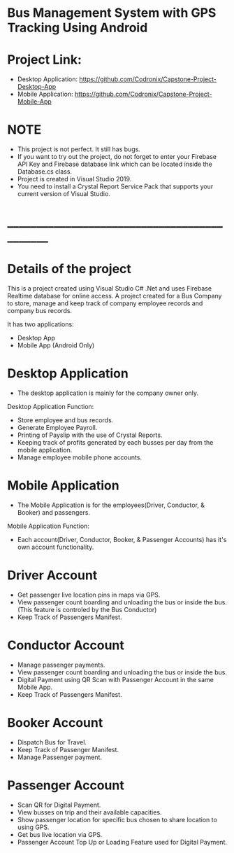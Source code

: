 # Bus Management System with GPS Tracking Using Android
# Project Link: 
- Desktop Application: https://github.com/Codronix/Capstone-Project-Desktop-App
- Mobile Application: https://github.com/Codronix/Capstone-Project-Mobile-App
# NOTE
- This project is not perfect. It still has bugs.
- If you want to try out the project, do not forget to enter your Firebase API Key and Firebase database link which can be located inside the Database.cs class.
- Project is created in Visual Studio 2019.
- You need to install a Crystal Report Service Pack that supports your current version of Visual Studio.
# ____________________________________________
# Details of the project
This is a project created using Visual Studio C# .Net and uses Firebase Realtime database for online access.
A project created for a Bus Company to store, manage and keep track of company employee records and company bus records.

It has two applications:
- Desktop App
- Mobile App (Android Only)

# Desktop Application
- The desktop application is mainly for the company owner only.

Desktop Application Function:
- Store employee and bus records.
- Generate Employee Payroll.
- Printing of Payslip with the use of Crystal Reports.
- Keeping track of profits generated by each busses per day from the mobile application.
- Manage employee mobile phone accounts.

# Mobile Application
- The Mobile Application is for the employees(Driver, Conductor, & Booker) and passengers.

Mobile Application Function:
- Each account(Driver, Conductor, Booker, & Passenger Accounts) has it's own account functionality.

# Driver Account
- Get passenger live location pins in maps via GPS.
- View passenger count boarding and unloading the bus or inside the bus. (This feature is controled by the Bus Conductor)
- Keep Track of Passengers Manifest.

# Conductor Account
- Manage passenger payments.
- View passenger count boarding and unloading the bus or inside the bus.
- Digital Payment using QR Scan with Passenger Account in the same Mobile App.
- Keep Track of Passengers Manifest.

# Booker Account
- Dispatch Bus for Travel.
- Keep Track of Passenger Manifest.
- Manage Passenger payment.

# Passenger Account
- Scan QR for Digital Payment.
- View busses on trip and their available capacities.
- Show passenger location for specific bus chosen to share location to using GPS.
- Get bus live location via GPS.
- Passenger Account Top Up or Loading Feature used for Digital Payment.
